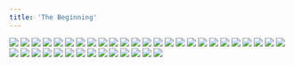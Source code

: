 ```yaml
---
title: 'The Beginning'
---
```


![](vamp1.jpg)
![](vamp2.jpg)
![](vamp3.jpg)
![](vamp4.jpg)
![](vamp5.jpg)
![](vamp6.jpg)
![](vamp7.jpg)
![](vamp8.jpg)
![](vamp9.jpg)
![](vamp10.jpg)
![](vamp11.jpg)
![](vamp12.jpg)
![](vamp13.jpg)
![](vamp14.jpg)
![](vamp15.jpg)
![](vamp16.jpg)
![](vamp17.jpg)
![](vamp18.jpg)
![](vamp19.jpg)
![](vamp20.jpg)
![](vamp21.jpg)
![](vamp22.jpg)
![](vamp23.jpg)
![](vamp24.jpg)
![](vamp25.jpg)
![](vamp26.jpg)
![](vamp27.jpg)
![](vamp28.jpg)
![](vamp29.jpg)
![](vamp30.jpg)
![](vamp31.jpg)
![](vamp32.jpg)
![](vamp33.jpg)
![](vamp34.jpg)
![](vamp35.jpg)
![](vamp36.jpg)
![](vamp37.jpg)
![](vamp38.jpg)
![](vamp39.jpg)
